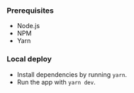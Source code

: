 
### Prerequisites
- Node.js
- NPM
- Yarn

### Local deploy
- Install dependencies by running `yarn`.
- Run the app with `yarn dev`.
